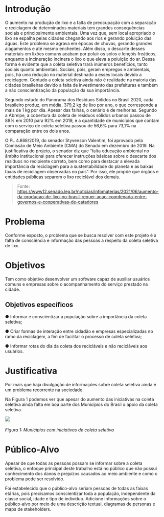 # Introdução

O aumento na produção de lixo e a falta de preocupação com a separação e reciclagem de determinados materiais tem grandes consequências sociais e principalmente ambientais. Uma vez que, sem local apropriado o lixo se espalha pelas cidades chegando aos rios e gerando poluição das águas. Este problema se agrava em épocas de chuvas, gerando grandes alagamentos  e até mesmo enchentes. 
Além disso, o descarte desses materiais em lixões comuns  acabam por poluir os solos e lençóis freáticos, enquanto a incineração incinera o lixo o que eleva a poluição do ar. Dessa forma é evidente que a coleta seletiva trará inúmeros benefícios, tanto sociais quanto ambientais. Sociais, pois, geram empregos e ambientais, pois, há uma redução no material destinado a esses locais devido a reciclagem.
Contudo a coleta seletiva ainda não é realidade na maioria das cidades brasileiras devido a falta de investimento das prefeituras e também a não conscientização da população da sua importância.

Segundo estudo do Panorama dos Resíduos Sólidos no Brasil 2020, cada brasileiro produz, em média, 379,2 kg de lixo por ano, o que corresponde a mais de 1 kg por dia.
Apesar das falhas, o cenário é de melhorias. Segundo a Abrelpe, a cobertura da coleta de resíduos sólidos urbanos passou de 88% em 2010 para 92% em 2019, e a quantidade de municípios que contam com o serviço de coleta seletiva passou de 56,6% para 73,1% na comparação entre os dois anos.

O PL 4.868/2019, do senador Styvenson Valentim, foi aprovado pela Comissão de Meio Ambiente (CMA) do Senado em dezembro de 2019. Na justificativa do projeto, o senador diz que “falta educação ambiental no âmbito institucional para oferecer instruções básicas sobre o descarte dos resíduos no recipiente correto, bem como para destacar a elevada importância da reciclagem para a sustentabilidade do planeta e as baixas taxas de reciclagem observadas no país”. Por isso, ele propõe que órgãos e entidades públicas separem o lixo reciclável dos demais.

> Fonte: https://www12.senado.leg.br/noticias/infomaterias/2021/06/aumento-da-producao-de-lixo-no-brasil-requer-acao-coordenada-entre-governos-e-cooperativas-de-catadores


# Problema
Conforme exposto, o problema que se busca resolver com este projeto é a falta de consciência e informação das pessoas a respeito da coleta seletiva de lixo.

# Objetivos

Tem como objetivo desenvolver um software capaz de auxiliar usuários comuns e empresas sobre o acompanhamento do serviço prestado na cidade.

## Objetivos específicos

● Informar e conscientizar a população sobre a importância da coleta seletiva;

● Criar formas de interação entre cidadão e empresas especializadas no ramo da reciclagem, a fim de facilitar o processo de coleta seletiva;

● Informar rotas do dia da coleta dos recicláveis e não recicláveis aos usuários.
 

# Justificativa
Por mais que haja divulgação de informações sobre coleta seletiva ainda é um problema recorrente na sociedade.

Na Figura 1 podemos ver que apesar do aumento das iniciativas na coleta seletiva ainda falta em boa parte dos Municípios do Brasil o apoio da coleta seletiva.

<img src="https://github.com/ICEI-PUC-Minas-PMV-ADS/pmv-ads-2022-2-e1-proj-web-t2-coleta_seletiva/blob/main/docs/img/Municípios_com_iniciativas_de_coleta_seletiva.png">

###### Figura 1: Municípios com iniciativas de coleta seletiva

# Público-Alvo

Apesar de que todas as pessoas possam se informar sobre a coleta seletiva, o enfoque principal deste trabalho está no público que não possui conhecimento dos danos e prejuízos causados ao meio ambiente e como o problema pode ser resolvido.

Foi estabelecido que o público-alvo seriam pessoas de todas as faixas etárias, pois precisamos conscientizar toda a população, independente da classe social, idade e tipo de indivíduo.
Adicione informações sobre o público-alvo por meio de uma descrição textual, diagramas de personas e mapa de stakeholders.


